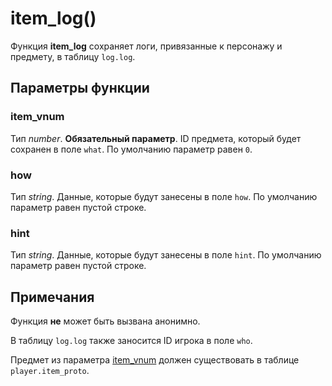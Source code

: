 # item_log()
Функция **item_log** сохраняет логи, привязанные к персонажу и предмету, в таблицу `log.log`.

## Параметры функции
### item_vnum
Тип *number*. **Обязательный параметр**. ID предмета, который будет сохранен в поле `what`. По умолчанию параметр равен `0`.

### how
Тип *string*. Данные, которые будут занесены в поле `how`. По умолчанию параметр равен пустой строке.

### hint
Тип *string*. Данные, которые будут занесены в поле `hint`. По умолчанию параметр равен пустой строке.

## Примечания
Функция **не** может быть вызвана анонимно.

В таблицу `log.log` также заносится ID игрока в поле `who`.

Предмет из параметра [item_vnum](#item_vnum) должен существовать в таблице `player.item_proto`.